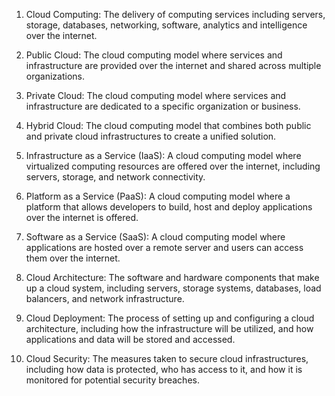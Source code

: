 1. Cloud Computing: The delivery of computing services including servers, storage, databases, networking, software, analytics and intelligence over the internet.

2. Public Cloud: The cloud computing model where services and infrastructure are provided over the internet and shared across multiple organizations.

3. Private Cloud: The cloud computing model where services and infrastructure are dedicated to a specific organization or business.

4. Hybrid Cloud: The cloud computing model that combines both public and private cloud infrastructures to create a unified solution.

5. Infrastructure as a Service (IaaS): A cloud computing model where virtualized computing resources are offered over the internet, including servers, storage, and network connectivity.

6. Platform as a Service (PaaS): A cloud computing model where a platform that allows developers to build, host and deploy applications over the internet is offered.

7. Software as a Service (SaaS): A cloud computing model where applications are hosted over a remote server and users can access them over the internet.

8. Cloud Architecture: The software and hardware components that make up a cloud system, including servers, storage systems, databases, load balancers, and network infrastructure.

9. Cloud Deployment: The process of setting up and configuring a cloud architecture, including how the infrastructure will be utilized, and how applications and data will be stored and accessed.

10. Cloud Security: The measures taken to secure cloud infrastructures, including how data is protected, who has access to it, and how it is monitored for potential security breaches.
